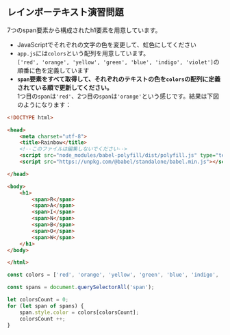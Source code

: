 ## レインボーテキスト演習問題

7つのspan要素から構成されたh1要素を用意しています。  
- JavaScriptでそれぞれの文字の色を変更して、虹色にしてください
- `app.js`には`colors`という配列を用意しています。  
`['red', 'orange', 'yellow', 'green', 'blue', 'indigo', 'violet']`の順番に色を定義しています  
- **`span`要素をすべて取得して、それぞれのテキストの色を`colors`の配列に定義されている順で更新してください。**  
1つ目の`span`は`'red'`、2つ目の`span`は`'orange'`という感じです。結果は下図のようになります：  

```html
<!DOCTYPE html>

<head>
    <meta charset="utf-8">
    <title>Rainbow</title>
    <!--このファイルは編集しないでください-->
    <script src="node_modules/babel-polyfill/dist/polyfill.js" type="text/javascript"> </script>
    <script src="https://unpkg.com/@babel/standalone/babel.min.js"></script>

</head>

<body>
    <h1>
        <span>R</span>
        <span>A</span>
        <span>I</span>
        <span>N</span>
        <span>B</span>
        <span>O</span>
        <span>W</span>
    </h1>
</body>

</html>
```

```js
const colors = ['red', 'orange', 'yellow', 'green', 'blue', 'indigo', 'violet'];

const spans = document.querySelectorAll('span');

let colorsCount = 0;
for (let span of spans) {
    span.style.color = colors[colorsCount];
    colorsCount ++;
}

```